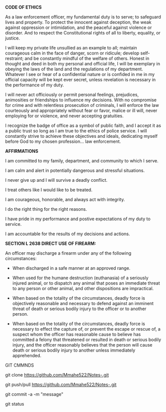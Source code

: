 **CODE OF ETHICS**

As a law enforcement officer, my fundamental duty is to serve; to safeguard lives and property. To protect the innocent against deception,
the weak against oppression or intimidation, and the peaceful against violence or disorder. And to respect the Constitutional rights of all
to liberty, equality, or justice.

I will keep my private life unsullied as an example to all; maintain courageous calm in the face of danger, scorn or ridicule; develop
self-restraint; and be constantly mindful of the welfare of others. Honest in thought and deed in both my personal and official life, I will
be exemplary in obeying the laws of the land and the regulations of my department. Whatever I see or hear of a confidential nature
or is confided in me in my official capacity will be kept ever secret, unless revelation is necessary in the performance of my duty.

I will never act officiously or permit personal feelings, prejudices, animosities or friendships to influence my decisions. With no
compromise for crime and with relentless prosecution of criminals, I will enforce the law courteously and appropriately without fear or favor,
malice or ill will, never employing for or violence, and never accepting gratuities.

I recognize the badge of office as a symbol of public faith, and I accept it as a public trust so long as I am true to the ethics of police
service. I will constantly strive to achieve these objectives and ideals, dedicating myself before God to my chosen profession... law
enforcement.

**AFFIRMATIONS**

I am committed to my family, department, and community to which I serve.

I am calm and alert in potentially dangerous and stressful situations.

I never give up and I will survive a deadly conflict.

I treat others like I would like to be treated.

I am courageous, honorable, and always act with integrity.

I do the right thing for the right reasons.

I have pride in my performance and postive expectations of my duty to service.

I am accountable for the results of my decisions and actions.

**SECTION L 2638 DIRECT USE OF FIREARM:**

An officer may discharge a firearm under any of the following circumstances:

- When discharged in a safe manner at an approved range.

- When used for the humane destruction (euthanasia) of a seriously injured animal, or to dispatch any animal
  that poses an immediate threat to any person or other animal, and other dispositions are impractical.

- When based on the totality of the circumstances, deadly force is objectively reasonable and necessary to defend
  against an imminent threat of death or serious bodily injury to the officer or to another person.

- When based on the totality of the circumstances, deadly force is necessary to effect the capture of, or prevent the
  escape or rescue of, a suspect whom the officer has reasonable cause to believe has committed a felony that threatened
  or resulted in death or serious bodily injury, and the officer reasonably believes that the person will cause death or
  serious bodily injury to another unless immediately apprehended.

GIT CMMNDS

git clone https://github.com/Mmahe522/Notes-.git

git push/pull https://github.com/Mmahe522/Notes-.git

git commit -a -m "message" 

git status 